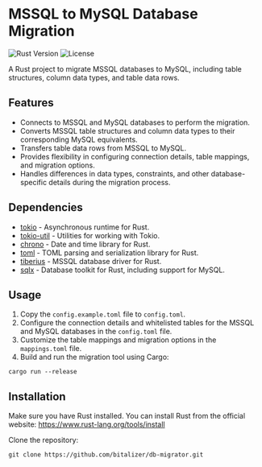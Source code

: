 # MSSQL to MySQL Database Migration

![Rust Version](https://img.shields.io/badge/rust-1.61.0-orange.svg)
![License](https://img.shields.io/github/license/bitalizer/db-migrator)

A Rust project to migrate MSSQL databases to MySQL, including table structures, column data types, and table data rows.

## Features

- Connects to MSSQL and MySQL databases to perform the migration.
- Converts MSSQL table structures and column data types to their corresponding MySQL equivalents.
- Transfers table data rows from MSSQL to MySQL.
- Provides flexibility in configuring connection details, table mappings, and migration options.
- Handles differences in data types, constraints, and other database-specific details during the migration process.

## Dependencies

- [tokio](https://docs.rs/tokio/1) - Asynchronous runtime for Rust.
- [tokio-util](https://docs.rs/tokio-util/0.7) - Utilities for working with Tokio.
- [chrono](https://docs.rs/chrono/0.4) - Date and time library for Rust.
- [toml](https://docs.rs/toml/0.7) - TOML parsing and serialization library for Rust.
- [tiberius](https://docs.rs/tiberius/0.12) - MSSQL database driver for Rust.
- [sqlx](https://docs.rs/sqlx/0.6) - Database toolkit for Rust, including support for MySQL.

## Usage

1. Copy the `config.example.toml` file to `config.toml`.
2. Configure the connection details and whitelisted tables for the MSSQL and MySQL databases in the `config.toml` file.
3. Customize the table mappings and migration options in the `mappings.toml` file.
4. Build and run the migration tool using Cargo:
```shell
cargo run --release
```
## Installation

Make sure you have Rust installed. You can install Rust from the official website: https://www.rust-lang.org/tools/install

Clone the repository:

```shell
git clone https://github.com/bitalizer/db-migrator.git
```